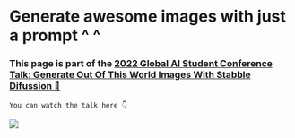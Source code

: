 # Generate awesome images with just a prompt ^ ^
### This page is part of the [2022 Global AI Student Conference Talk: Generate Out Of This World Images With Stabble Difussion 🤯](https://aiconf.education/sessions-december-2022/generate-out-of-the-world-images-with-azure-and-stabble-difussion/)

`You can watch the talk here 👇`

<a href="https://aiconf.education/sessions-december-2022/generate-out-of-the-world-images-with-azure-and-stabble-difussion/" target="_blank">
<img src="https://i.ytimg.com/vi/gkaCN1_WJtY/hqdefault.jpg?sqp=-oaymwEcCNACELwBSFXyq4qpAw4IARUAAIhCGAFwAcABBg==&rs=AOn4CLB0ZumgddhDEW1Z-k7dzgRt98XmFg" />
</a>

